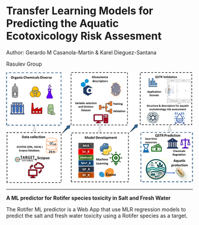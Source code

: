 # Transfer Learning Models for Predicting the Aquatic Ecotoxicology Risk Assesment

Author: Gerardo M Casanola-Martin & Karel Dieguez-Santana

Rasulev Group

![TOC](toc.png)

-------------------------------------------------------------------------------------------------

**A ML predictor for Rotifer species toxicity in Salt and Fresh Water**

The Rotifer ML predictor is a Web App that use MLR regression models to predict the salt and fresh water toxicity using a Rotifer species as a target. 


